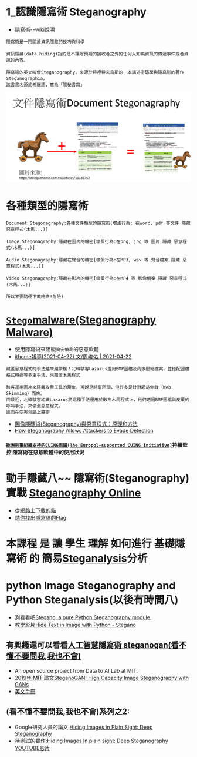 # 1_認識隱寫術 Steganography
- [隱寫術--wiki說明](https://zh.wikipedia.org/wiki/隱寫術)
```
隱寫術是一門關於資訊隱藏的技巧與科學

資訊隱藏(data hiding)指的是不讓除預期的接收者之外的任何人知曉資訊的傳遞事件或者資訊的內容。

隱寫術的英文叫做Steganography，來源於特裡特米烏斯的一本講述密碼學與隱寫術的著作Steganographia，
該書書名源於希臘語，意為「隱秘書寫」
```

![Stegonagraphy](./Stegonagraphy.png)


# 各種類型的隱寫術
```
Document Stegonagraphy:各種文件類型的隱寫術[壞蛋行為: 在word, pdf 等文件 隱藏 惡意程式(木馬...)]

Image Stegonagraphy:隱藏在圖片的機密[壞蛋行為:在png, jpg 等 圖片 隱藏 惡意程式(木馬...)]

Audio Stegonagraphy:隱藏在聲音的機密[壞蛋行為:在MP3, wav 等 聲音檔案 隱藏 惡意程式(木馬...)]

Video Stegonagraphy:隱藏在影片的機密[壞蛋行為:在MP4 等 影像檔案 隱藏 惡意程式(木馬...)]

所以不要隨便下載咚咚!危險!
```
# [`Stego`malware(Steganography Malware)](https://en.wikipedia.org/wiki/Stegomalware) 
- 使用隱寫術來阻礙`資安偵測`的惡意軟體
- [ithome報導(2021-04-22) 文/周峻佑 | 2021-04-22](https://www.ithome.com.tw/news/143981)
```
藏匿惡意程式的手法越來越繁複！北韓駭客Lazarus濫用BMP圖檔及內嵌壓縮檔案，並搭配圖檔格式轉換等多重手法，來藏匿木馬程式

駭客運用圖片來隱藏攻擊工具的現象，可說是時有所聞，但許多是針對網站側錄（Web Skimming）而來。
而最近，北韓駭客組織Lazarus將這種手法運用於散布木馬程式上，他們透過BMP圖檔與反覆的呼叫手法，來偷渡惡意程式，
進而在受害電腦上竊密
```
- [圖像隱碼術(Steganography)與惡意程式：原理和方法](https://blog.trendmicro.com.tw/?p=12510)
- [How Steganography Allows Attackers to Evade Detection](https://www.esecurityplanet.com/threats/how-steganography-allows-attackers-to-evade-detection/)

#### [`歐洲刑警組織支持的CUING倡議(The Europol-supported CUING initiative)`](https://cuing.eu/)持續監控 隱寫術在惡意軟體中的使用狀況

# 動手隱藏八~~ 隱寫術(Steganography)實戰  [Steganography Online](https://stylesuxx.github.io/steganography/)
- [從網路上下載的貓](./cat.jpg)
- [請你找出隱寫貓的Flag](./mycat.png)

# 本課程 是 讓 學生 理解 如何進行 基礎隱寫術 的 簡易[Steganalysis](https://en.wikipedia.org/wiki/Steganalysis)分析

# python Image Steganography and Python Steganalysis(以後有時間八)
  - 測看看吧[Stegano, a pure Python Steganography module.](https://pypi.org/project/stegano/)
  - [教學影片Hide Text in Image with Python - Stegano](https://www.youtube.com/watch?v=IhXbJfLCst0)
## 有興趣還可以看看[人工智慧隱寫術 steganogan(看不懂不要問我,我也不會)](https://github.com/DAI-Lab/SteganoGAN)
- An open source project from Data to AI Lab at MIT.
- [2019年 MIT 論文SteganoGAN: High Capacity Image Steganography with GANs](https://arxiv.org/abs/1901.03892#:~:text=Image%20steganography%20is%20a%20procedure,presence%20of%20the%20message%20itself.)
- [英文手冊](https://stegano.readthedocs.io/en/latest/) 

## (看不懂不要問我,我也不會)系列之2: 
- Google研究人員的論文 [Hiding Images in Plain Sight: Deep Steganography](https://dl.acm.org/doi/pdf/10.5555/3294771.3294968) 
- [待測試的實作:Hiding Images In plain sight: Deep Steganography]() [YOUTUBE影片](https://www.youtube.com/watch?v=8Rcr7_Khldk)


